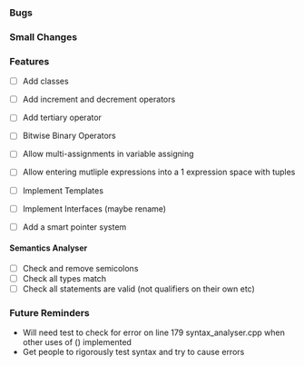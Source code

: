 ### Bugs

### Small Changes

### Features

-   [ ] Add classes

-   [ ] Add increment and decrement operators
-   [ ] Add tertiary operator
-   [ ] Bitwise Binary Operators
-   [ ] Allow multi-assignments in variable assigning
-   [ ] Allow entering mutliple expressions into a 1 expression space with tuples
-   [ ] Implement Templates
-   [ ] Implement Interfaces (maybe rename)
-   [ ] Add a smart pointer system

#### Semantics Analyser

-   [ ] Check and remove semicolons
-   [ ] Check all types match
-   [ ] Check all statements are valid (not qualifiers on their own etc)

### Future Reminders

-   Will need test to check for error on line 179 syntax_analyser.cpp when other uses of () implemented
-   Get people to rigorously test syntax and try to cause errors
